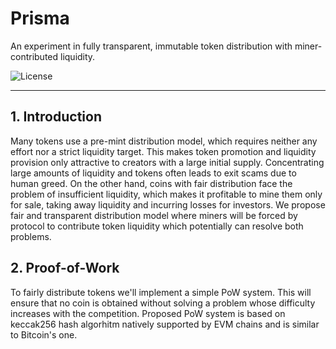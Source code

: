 # Prisma
An experiment in fully transparent, immutable token distribution with miner-contributed liquidity.

![License](https://img.shields.io/github/license/FurryDrag0n/Prisma)

---

## 1. Introduction
Many tokens use a pre-mint distribution model, which requires neither any effort nor a strict liquidity target. This makes token promotion and liquidity provision only attractive to creators with a large initial supply. Concentrating large amounts of liquidity and tokens often leads to exit scams due to human greed. On the other hand, coins with fair distribution face the problem of insufficient liquidity, which makes it profitable to mine them only for sale, taking away liquidity and incurring losses for investors. We propose fair and transparent distribution model where miners will be forced by protocol to contribute token liquidity which potentially can resolve both problems.
## 2. Proof-of-Work
To fairly distribute tokens we'll implement a simple PoW system. This will ensure that no coin is obtained without solving a problem whose difficulty increases with the competition. Proposed PoW system is based on keccak256 hash algorhitm natively supported by EVM chains and is similar to Bitcoin's one.
